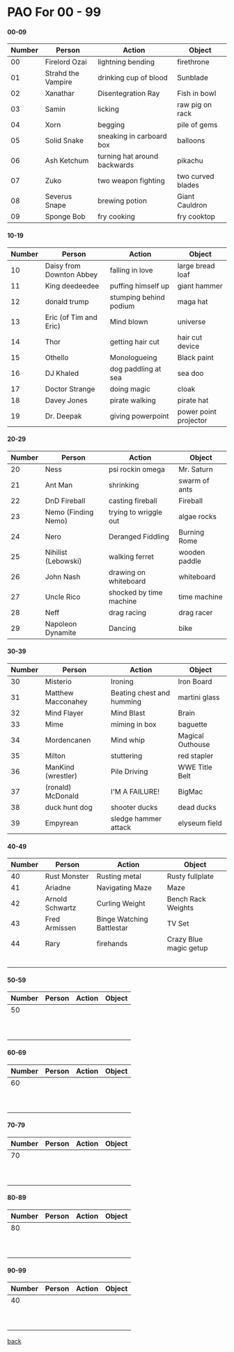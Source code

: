 # PAO For 00 - 99 

#### 00-09

| Number        | Person | Action | Object|
| ------------- | -------|--------|-------|
| 00 | Firelord Ozai | lightning bending  | firethrone |
| 01 | Strahd the Vampire| drinking cup of blood  | Sunblade |
| 02 | Xanathar | Disentegration Ray  | Fish in bowl |
| 03 | Samin | licking  | raw pig on rack |
| 04 | Xorn | begging | pile of gems |
| 05 | Solid Snake | sneaking in carboard box | balloons |
| 06 | Ash Ketchum | turning hat around backwards | pikachu |
| 07 | Zuko | two weapon fighting | two curved blades |
| 08 | Severus Snape | brewing potion | Giant Cauldron |
| 09 | Sponge Bob | fry cooking | fry cooktop |

#### 10-19

| Number        | Person | Action | Object|
| ------------- | -------|--------|-------|
| 10 | Daisy from Downton Abbey | falling in love  | large bread loaf |
| 11 | King deedeedee | puffing himself up | giant hammer |
| 12 | donald trump | stumping behind podium | maga hat |
| 13 | Eric (of Tim and Eric) | Mind blown | universe  |
| 14 | Thor | getting hair cut | hair cut device |
| 15 | Othello | Monologueing | Black paint |
| 16 | DJ Khaled | dog paddling at sea | sea doo |
| 17 | Doctor Strange | doing magic | cloak |
| 18 | Davey Jones | pirate walking | pirate hat |
| 19 | Dr. Deepak | giving powerpoint | power point projector |

#### 20-29

| Number        | Person | Action | Object|
| ------------- | -------|--------|-------|
| 20 | Ness | psi rockin omega   | Mr. Saturn |
| 21 | Ant Man | shrinking | swarm of ants|
| 22 | DnD Fireball  | casting fireball | Fireball |
| 23 | Nemo (Finding Nemo) | trying to wriggle out | algae rocks |
| 24 | Nero | Deranged Fiddling | Burning Rome|
| 25 |  Nihilist (Lebowski) | walking ferret | wooden paddle |
| 26 | John Nash | drawing on whiteboard | whiteboard |
| 27 | Uncle Rico | shocked by time machine | time machine |
| 28 | Neff | drag racing | drag racer |
| 29 | Napoleon Dynamite | Dancing | bike |

#### 30-39

| Number        | Person | Action | Object|
| ------------- | -------|--------|-------|
| 30 | Misterio  | Ironing   | Iron Board |
| 31 | Matthew Macconahey | Beating chest and humming  | martini glass |
| 32 | Mind Flayer  | Mind Blast  | Brain |
| 33 | Mime | miming in box | baguette |
| 34 | Mordencanen | Mind whip | Magical Outhouse |
| 35 | Milton | stuttering | red stapler | 
| 36 | ManKind (wrestler) | Pile Driving | WWE Title Belt |
| 37 | (ronald) McDonald | I'M A FAILURE! | BigMac |
| 38 | duck hunt dog | shooter ducks | dead ducks |
| 39 | Empyrean | sledge hammer attack | elyseum field |

#### 40-49

| Number        | Person | Action | Object|
| ------------- | -------|--------|-------|
| 40 |  Rust Monster| Rusting metal | Rusty fullplate  |
| 41 | Ariadne | Navigating Maze | Maze |
| 42 | Arnold Schwartz | Curling Weight | Bench Rack Weights |
| 43 | Fred Armissen | Binge Watching Battlestar | TV Set |
| 44 | Rary | firehands | Crazy Blue magic getup |
| | | | |
| | | | |
| | | | |
| | | | |
| | | | |

#### 50-59

| Number        | Person | Action | Object|
| ------------- | -------|--------|-------|
| 50 |  |    |  |
| | | | |
| | | | |
| | | | |
| | | | |
| | | | |
| | | | |
| | | | |
| | | | |
| | | | |

#### 60-69

| Number        | Person | Action | Object|
| ------------- | -------|--------|-------|
| 60 |  |    |  |
| | | | |
| | | | |
| | | | |
| | | | |
| | | | |
| | | | |
| | | | |
| | | | |
| | | | |

#### 70-79

| Number        | Person | Action | Object|
| ------------- | -------|--------|-------|
| 70 |  |    |  |
| | | | |
| | | | |
| | | | |
| | | | |
| | | | |
| | | | |
| | | | |
| | | | |
| | | | |

#### 80-89

| Number        | Person | Action | Object|
| ------------- | -------|--------|-------|
| 80 |  |    |  |
| | | | |
| | | | |
| | | | |
| | | | |
| | | | |
| | | | |
| | | | |
| | | | |
| | | | |

#### 90-99

| Number        | Person | Action | Object|
| ------------- | -------|--------|-------|
| 40 |  |    |  |
| | | | |
| | | | |
| | | | |
| | | | |
| | | | |
| | | | |
| | | | |
| | | | |
| | | | |


[back](./Memory.html)
